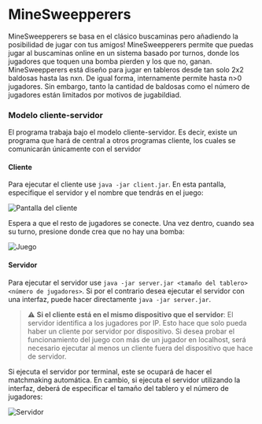 # MineSweepperers

MineSweepperers se basa en el clásico buscaminas pero añadiendo la posibilidad de jugar con tus amigos! MineSweepperers permite que puedas jugar al buscaminas online en un sistema basado por turnos, donde los jugadores que toquen una bomba pierden y los que no, ganan.
MineSweepperers está diseño para jugar en tableros desde tan solo 2x2 baldosas hasta las nxn. De igual forma, internamente permite hasta n>0 jugadores. Sin embargo, tanto la cantidad de baldosas como el número de jugadores están limitados por motivos de jugabildiad. 

### Modelo cliente-servidor
El programa trabaja bajo el modelo cliente-servidor. Es decir, existe un programa que hará de central a otros programas cliente, los cuales se comunicarán únicamente con el servidor

#### Cliente
Para ejecutar el cliente use `java -jar client.jar`. 
En esta pantalla, especifique el servidor y el nombre que tendrás en el juego:

![Pantalla del cliente](https://i.imgur.com/Jil0hDh.png)

Espera a que el resto de jugadores se conecte. Una vez dentro, cuando sea su turno, presione donde crea que no hay una bomba:

![Juego](https://i.imgur.com/BS2sEIj.png)

#### Servidor
Para ejecutar el servidor use `java -jar server.jar <tamaño del tablero> <número de jugadores>`. 
Si por el contrario desea ejecutar el servidor con una interfaz, puede hacer directamente `java -jar server.jar`.

> :warning: **Si el cliente está en el mismo dispositivo que el servidor**: El servidor identifica a los jugadores por IP. Esto hace que solo pueda haber un cliente por servidor por dispositivo. Si desea probar el funcionamiento del juego con más de un jugador en localhost, será necesario ejecutar al menos un cliente fuera del dispositivo que hace de servidor.

Si ejecuta el servidor por terminal, este se ocupará de hacer el matchmaking automática. En cambio, si ejecuta el servidor
utilizando la interfaz, deberá de especificar el tamaño del tablero y el número de jugadores:

![Servidor](https://i.imgur.com/g7L0shR.png)
